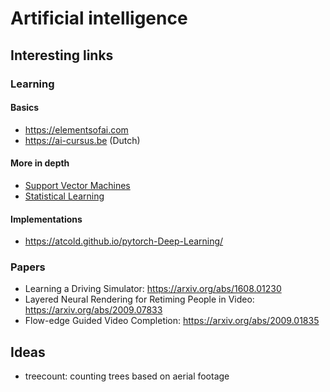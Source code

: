 # Artificial intelligence

## Interesting links
### Learning

#### Basics
- https://elementsofai.com
- https://ai-cursus.be (Dutch)

#### More in depth
- [Support Vector Machines](https://www.youtube.com/watch?v=_PwhiWxHK8o)
- [Statistical Learning](https://www.statlearning.com/)

#### Implementations
- https://atcold.github.io/pytorch-Deep-Learning/

### Papers
- Learning a Driving Simulator:  https://arxiv.org/abs/1608.01230
- Layered Neural Rendering for Retiming People in Video: https://arxiv.org/abs/2009.07833
- Flow-edge Guided Video Completion: https://arxiv.org/abs/2009.01835

## Ideas
- treecount: counting trees based on aerial footage
